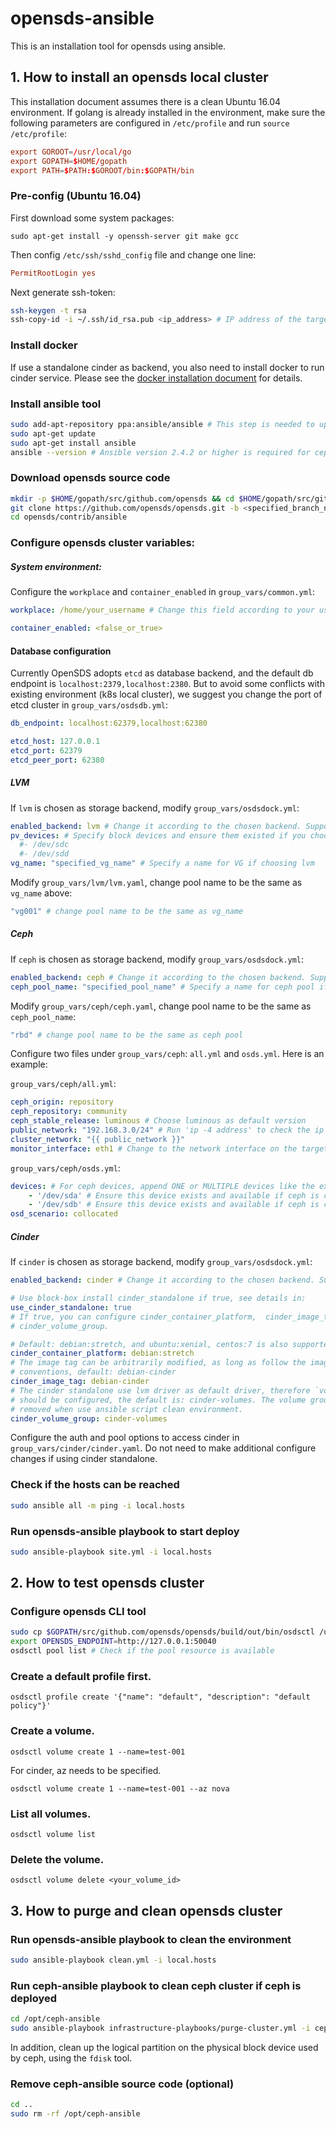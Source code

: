 # opensds-ansible
This is an installation tool for opensds using ansible.

## 1. How to install an opensds local cluster
This installation document assumes there is a clean Ubuntu 16.04 environment. If golang is already installed in the environment, make sure the following parameters are configured in ```/etc/profile``` and run ``source /etc/profile``:
```conf
export GOROOT=/usr/local/go
export GOPATH=$HOME/gopath
export PATH=$PATH:$GOROOT/bin:$GOPATH/bin
```

### Pre-config (Ubuntu 16.04)
First download some system packages:
```
sudo apt-get install -y openssh-server git make gcc
```
Then config ```/etc/ssh/sshd_config``` file and change one line:
```conf
PermitRootLogin yes
```
Next generate ssh-token:
```bash
ssh-keygen -t rsa
ssh-copy-id -i ~/.ssh/id_rsa.pub <ip_address> # IP address of the target machine of the installation
```

### Install docker
If use a standalone cinder as backend, you also need to install docker to run cinder service. Please see the [docker installation document](https://docs.docker.com/engine/installation/linux/docker-ce/ubuntu/) for details.

### Install ansible tool
```bash
sudo add-apt-repository ppa:ansible/ansible # This step is needed to upgrade ansible to version 2.4.2 which is required for the ceph backend.
sudo apt-get update
sudo apt-get install ansible
ansible --version # Ansible version 2.4.2 or higher is required for ceph; 2.0.0.2 or higher is needed for other backends.
```

### Download opensds source code
```bash
mkdir -p $HOME/gopath/src/github.com/opensds && cd $HOME/gopath/src/github.com/opensds
git clone https://github.com/opensds/opensds.git -b <specified_branch_name>
cd opensds/contrib/ansible
```

### Configure opensds cluster variables:
##### System environment:
Configure the `workplace` and `container_enabled` in `group_vars/common.yml`:
```yaml
workplace: /home/your_username # Change this field according to your username. If login as root, configure this parameter to '/root'

container_enabled: <false_or_true>
```

#### Database configuration
Currently OpenSDS adopts `etcd` as database backend, and the default db endpoint is `localhost:2379,localhost:2380`. But to avoid some conflicts with existing environment (k8s local cluster), we suggest you change the port of etcd cluster in `group_vars/osdsdb.yml`:
```yaml
db_endpoint: localhost:62379,localhost:62380

etcd_host: 127.0.0.1
etcd_port: 62379
etcd_peer_port: 62380
```

##### LVM
If `lvm` is chosen as storage backend, modify `group_vars/osdsdock.yml`:
```yaml
enabled_backend: lvm # Change it according to the chosen backend. Supported backends include 'lvm', 'ceph', and 'cinder'
pv_devices: # Specify block devices and ensure them existed if you choose lvm
  #- /dev/sdc
  #- /dev/sdd
vg_name: "specified_vg_name" # Specify a name for VG if choosing lvm
```
Modify ```group_vars/lvm/lvm.yaml```, change pool name to be the same as `vg_name` above:
```yaml
"vg001" # change pool name to be the same as vg_name
```
##### Ceph
If `ceph` is chosen as storage backend, modify `group_vars/osdsdock.yml`:
```yaml
enabled_backend: ceph # Change it according to the chosen backend. Supported backends include 'lvm', 'ceph', and 'cinder'.
ceph_pool_name: "specified_pool_name" # Specify a name for ceph pool if choosing ceph
```
Modify ```group_vars/ceph/ceph.yaml```, change pool name to be the same as `ceph_pool_name`:
```yaml
"rbd" # change pool name to be the same as ceph pool
```
Configure two files under ```group_vars/ceph```: `all.yml` and `osds.yml`. Here is an example:

```group_vars/ceph/all.yml```:
```yml
ceph_origin: repository
ceph_repository: community
ceph_stable_release: luminous # Choose luminous as default version
public_network: "192.168.3.0/24" # Run 'ip -4 address' to check the ip address
cluster_network: "{{ public_network }}"
monitor_interface: eth1 # Change to the network interface on the target machine
```
```group_vars/ceph/osds.yml```:
```yml
devices: # For ceph devices, append ONE or MULTIPLE devices like the example below:
    - '/dev/sda' # Ensure this device exists and available if ceph is chosen
    - '/dev/sdb' # Ensure this device exists and available if ceph is chosen
osd_scenario: collocated
```

##### Cinder
If `cinder` is chosen as storage backend, modify `group_vars/osdsdock.yml`:
```yaml
enabled_backend: cinder # Change it according to the chosen backend. Supported backends include 'lvm', 'ceph', and 'cinder'

# Use block-box install cinder_standalone if true, see details in:
use_cinder_standalone: true
# If true, you can configure cinder_container_platform,  cinder_image_tag,
# cinder_volume_group.

# Default: debian:stretch, and ubuntu:xenial, centos:7 is also supported.
cinder_container_platform: debian:stretch
# The image tag can be arbitrarily modified, as long as follow the image naming
# conventions, default: debian-cinder
cinder_image_tag: debian-cinder
# The cinder standalone use lvm driver as default driver, therefore `volume_group`
# should be configured, the default is: cinder-volumes. The volume group will be
# removed when use ansible script clean environment.
cinder_volume_group: cinder-volumes
```

Configure the auth and pool options to access cinder in `group_vars/cinder/cinder.yaml`. Do not need to make additional configure changes if using cinder standalone.

### Check if the hosts can be reached
```bash
sudo ansible all -m ping -i local.hosts
```

### Run opensds-ansible playbook to start deploy
```bash
sudo ansible-playbook site.yml -i local.hosts
```

## 2. How to test opensds cluster

### Configure opensds CLI tool
```bash
sudo cp $GOPATH/src/github.com/opensds/opensds/build/out/bin/osdsctl /usr/local/bin
export OPENSDS_ENDPOINT=http://127.0.0.1:50040
osdsctl pool list # Check if the pool resource is available
```

### Create a default profile first.
```
osdsctl profile create '{"name": "default", "description": "default policy"}'
```

### Create a volume.
```
osdsctl volume create 1 --name=test-001
```
For cinder, az needs to be specified.
```
osdsctl volume create 1 --name=test-001 --az nova
```

### List all volumes.
```
osdsctl volume list
```

### Delete the volume.
```
osdsctl volume delete <your_volume_id>
```


## 3. How to purge and clean opensds cluster

### Run opensds-ansible playbook to clean the environment
```bash
sudo ansible-playbook clean.yml -i local.hosts
```

### Run ceph-ansible playbook to clean ceph cluster if ceph is deployed
```bash
cd /opt/ceph-ansible
sudo ansible-playbook infrastructure-playbooks/purge-cluster.yml -i ceph.hosts
```

In addition, clean up the logical partition on the physical block device used by ceph, using the ```fdisk``` tool.

### Remove ceph-ansible source code (optional)
```bash
cd ..
sudo rm -rf /opt/ceph-ansible
```
